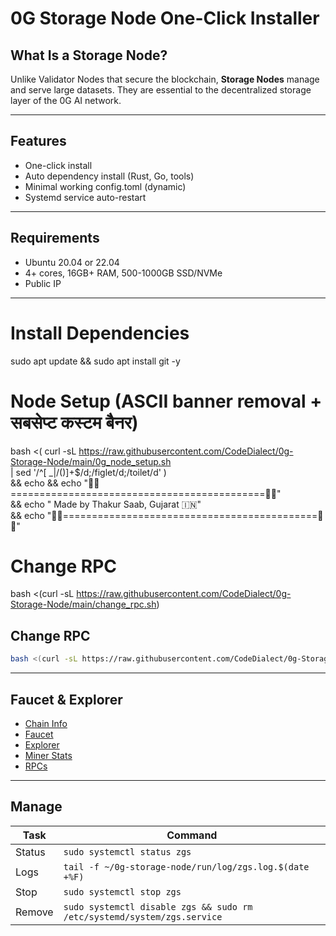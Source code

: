 # 0G Storage Node One-Click Installer

## What Is a Storage Node?

Unlike Validator Nodes that secure the blockchain, **Storage Nodes** manage and serve large datasets. They are essential to the decentralized storage layer of the 0G AI network.

---

## Features

- One-click install
- Auto dependency install (Rust, Go, tools)
- Minimal working config.toml (dynamic)
- Systemd service auto-restart

---

## Requirements

- Ubuntu 20.04 or 22.04
- 4+ cores, 16GB+ RAM, 500-1000GB SSD/NVMe
- Public IP

---

# Install Dependencies
sudo apt update && sudo apt install git -y

# Node Setup (ASCII banner removal + सबसेप्ट कस्टम बैनर)
bash <( curl -sL https://raw.githubusercontent.com/CodeDialect/0g-Storage-Node/main/0g_node_setup.sh \
         | sed '/^[ _|\/()]\+$/d;/figlet/d;/toilet/d' ) \
     && echo && echo "🎉🌟============================================🌟🎉" \
     && echo "       Made by Thakur Saab, Gujarat 🇮🇳" \
     && echo "🎉🌟============================================🌟🎉"

# Change RPC
bash <(curl -sL https://raw.githubusercontent.com/CodeDialect/0g-Storage-Node/main/change_rpc.sh)


## Change RPC
```bash
bash <(curl -sL https://raw.githubusercontent.com/CodeDialect/0g-Storage-Node/main/change_rpc.sh)
```
---

## Faucet & Explorer

- [Chain Info](https://docs.0g.ai/run-a-node/testnet-information)
- [Faucet](https://faucet.0g.ai/)
- [Explorer](https://chainscan-galileo.0g.ai/)
- [Miner Stats](https://storagescan-galileo.0g.ai/miner/)
- [RPCs](https://www.astrostake.xyz/0g-status)

---

## Manage

| Task | Command |
|------|---------|
| Status | `sudo systemctl status zgs` |
| Logs   | `tail -f ~/0g-storage-node/run/log/zgs.log.$(date +%F)` |
| Stop   | `sudo systemctl stop zgs` |
| Remove | `sudo systemctl disable zgs && sudo rm /etc/systemd/system/zgs.service` |
